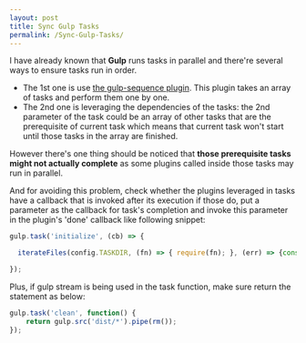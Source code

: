 ```yaml
---
layout: post
title: Sync Gulp Tasks
permalink: /Sync-Gulp-Tasks/
---
```


I have already known that **Gulp** runs tasks in parallel and there're several ways to ensure tasks run in order.

* The 1st one is use [the gulp-sequence plugin](https://www.npmjs.com/package/gulp-sequence). This plugin takes an array of tasks and perform them one by one.
* The 2nd one is leveraging the dependencies of the tasks: the 2nd parameter of the task could be an array of other tasks that are the prerequisite of current task which means that current task won't start
until those tasks in the array are finished.  

However there's one thing should be noticed that **those prerequisite tasks might not actually complete** as some plugins called inside those tasks may run in parallel.  
  
And for avoiding this problem, check whether the plugins leveraged in tasks have a callback that is invoked after its execution if those do, put a parameter as the callback for task's completion and invoke this 
parameter in the plugin's 'done' callback like following snippet:

```javascript
gulp.task('initialize', (cb) => {

  iterateFiles(config.TASKDIR, (fn) => { require(fn); }, (err) => {console.log('all tasks have been done');cb();});

});
```

Plus, if gulp stream is being used in the task function, make sure return the statement as below:

```javascript
gulp.task('clean', function() {
    return gulp.src('dist/*').pipe(rm());
});
```
